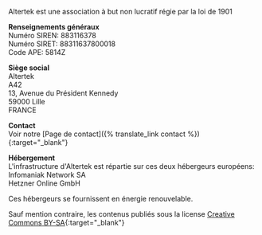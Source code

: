 Altertek est une association à but non lucratif régie par la loi de 1901  

**Renseignements généraux**  
Numéro SIREN: 883116378  
Numéro SIRET:  88311637800018  
Code APE: 5814Z  

**Siège social**  
Altertek  
A42  
13, Avenue du Président Kennedy  
59000 Lille  
FRANCE  

**Contact**  
Voir notre [Page de contact]({% translate_link contact %}){:target="_blank"}  

**Hébergement**  
L'infrastructure d'Altertek est répartie sur ces deux hébergeurs européens:  
Infomaniak Network SA  
Hetzner Online GmbH  

Ces hébergeurs se fournissent en énergie renouvelable.  

Sauf mention contraire, les contenus publiés sous la license [Creative Commons BY-SA](https://creativecommons.org/licenses/by-sa/4.0/){:target="_blank"}
